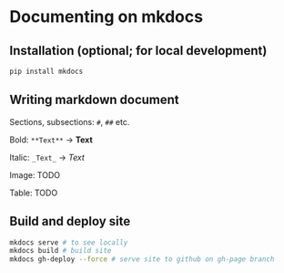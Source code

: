 # Documenting on mkdocs

## Installation (optional; for local development)
```bash
pip install mkdocs 
```

## Writing markdown document
Sections, subsections: `#`, `##` etc.

Bold: `**Text**` $\rightarrow$ **Text**

Italic: `_Text_` $\rightarrow$ _Text_

Image: TODO

Table: TODO

## Build and deploy site
```bash
mkdocs serve # to see locally
mkdocs build # build site
mkdocs gh-deploy --force # serve site to github on gh-page branch
```